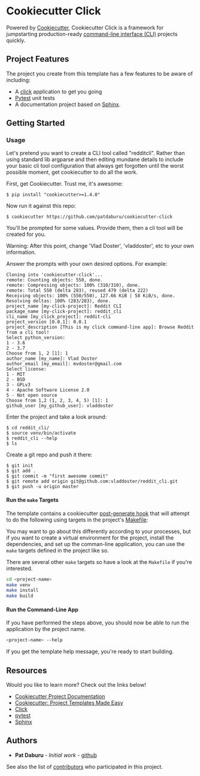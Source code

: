 # Cookiecutter Click

Powered by [Cookiecutter](https://cookiecutter.readthedocs.io/en/latest/), Cookiecutter Click is a framework for jumpstarting production-ready [command-line interface (CLI)](http://click.pocoo.org/5/) projects quickly.

## Project Features

The project you create from this template has a few features to be aware of including:

* A [click](http://click.pocoo.org/5/) application to get you going
* [Pytest](https://docs.pytest.org/en/latest/) unit tests
* A documentation project based on [Sphinx](http://www.sphinx-doc.org/en/master/usage/quickstart.html).

## Getting Started

### Usage

Let's pretend you want to create a CLI tool called "redditcli". Rather than using standard lib argparse and then editing mundane details to include your basic cli tool configuration that always get forgotten until the worst possible moment, get cookiecutter to do all the work.

First, get Cookiecutter. Trust me, it's awesome:

`$ pip install "cookiecutter>=1.4.0"`

Now run it against this repo:

`$ cookiecutter https://github.com/patdaburu/cookiecutter-click`

You'll be prompted for some values. Provide them, then a cli tool will be created for you.

Warning: After this point, change 'Vlad Doster', 'vladdoster', etc to your own information.

Answer the prompts with your own desired options. For example:

```
Cloning into 'cookiecutter-click'...
remote: Counting objects: 550, done.
remote: Compressing objects: 100% (310/310), done.
remote: Total 550 (delta 283), reused 479 (delta 222)
Receiving objects: 100% (550/550), 127.66 KiB | 58 KiB/s, done.
Resolving deltas: 100% (283/283), done.
project_name [my-click-project]: Reddit CLI
package_name [my-click-project]: reddit_cli
cli_name [my_click_project]: reddit-cli
project_version [0.0.1]: 0.0.1
project_description [This is my click command-line app]: Browse Reddit from a cli tool!
Select python_version:
1 - 3.6
2 - 3.7
Choose from 1, 2 [1]: 1
author_name [my_name]: Vlad Doster
author_email [my_email]: mvdoster@gmail.com
Select license:
1 - MIT
2 - BSD
3 - GPLv3
4 - Apache Software License 2.0
5 - Not open source
Choose from 1,2 (1, 2, 3, 4, 5) [1]: 1
github_user [my_github_user]: vladdoster
```

Enter the project and take a look around:

```
$ cd reddit_cli/
$ source venv/bin/activate
$ reddit_cli --help
$ ls
```

Create a git repo and push it there:
```
$ git init
$ git add .
$ git commit -m "first awesome commit"
$ git remote add origin git@github.com:vladdoster/reddit_cli.git
$ git push -u origin master
```  

#### Run the `make` Targets

The template contains a cookiecutter [post-generate hook](http://cookiecutter.readthedocs.io/en/latest/advanced/hooks.html) that will attempt to do the following using targets in the project's [Makefile](https://www.gnu.org/software/make/):

You may want to go about this differently according to your processes, but if you want to create a virtual environment for the project, install the dependencies, and set up the comman-line application, you can use the `make` targets defined in the project like so.

There are several other `make` targets so have a look at the `Makefile` if you're interested.

```bash
cd <project-name>
make venv
make install
make build
```

#### Run the Command-Line App

If you have performed the steps above, you should now be able to run the application by the project name.

```bash
<project-name> --help
```

If you get the template help message, you're ready to start building.

## Resources

Would you like to learn more?  Check out the links below!

* [Cookiecutter Project Documentation](https://cookiecutter.readthedocs.io/en/latest/)
* [Cookiecutter: Project Templates Made Easy](https://www.pydanny.com/cookie-project-templates-made-easy.html)
* [Click](http://click.pocoo.org/5/)
* [pytest](https://docs.pytest.org/en/latest/)
* [Sphinx](http://www.sphinx-doc.org/en/master/usage/quickstart.html)


## Authors

* **Pat Daburu** - *Initial work* - [github](https://github.com/patdaburu)

See also the list of [contributors](https://github.com/patdaburu/cookiecutter-click/graphs/contributors) who participated in this project.

